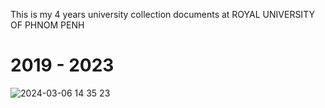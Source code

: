 This is my 4 years university collection documents at ROYAL UNIVERSITY OF PHNOM PENH
# 2019 - 2023

![2024-03-06 14 35 23](https://github.com/Puthsihta/RUPP-CS-G23/assets/77711961/1e7b1a9d-fb2c-4454-aa7a-35494204c468)

